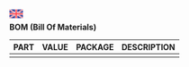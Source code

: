 ![GB](https://github.com/LaserBattle-fr/Laser-Battle/blob/master/Documentation/Images/united-kingdom.png)<br>
**BOM (Bill Of Materials)**

| **PART** | **VALUE** | **PACKAGE** | **DESCRIPTION** |
|----------|-----------|-------------|-----------------|
|          |           |             |                 |
